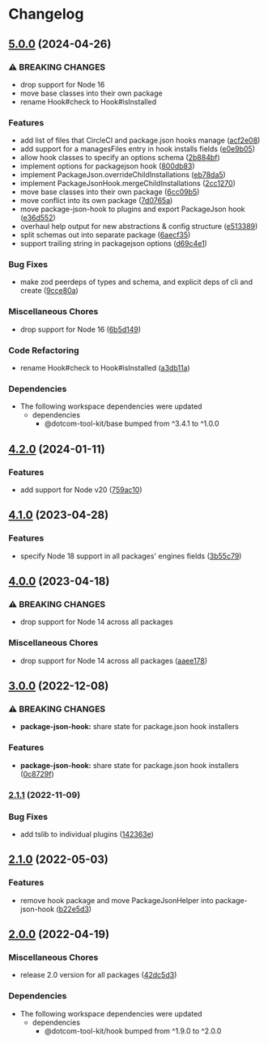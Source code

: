 # Changelog

## [5.0.0](https://github.com/Financial-Times/dotcom-tool-kit/compare/package-json-hook-v4.2.0...package-json-hook-v5.0.0) (2024-04-26)


### ⚠ BREAKING CHANGES

* drop support for Node 16
* move base classes into their own package
* rename Hook#check to Hook#isInstalled

### Features

* add list of files that CircleCI and package.json hooks manage ([acf2e08](https://github.com/Financial-Times/dotcom-tool-kit/commit/acf2e0805882d6a8fb63177b150795dc8b022712))
* add support for a managesFiles entry in hook installs fields ([e0e9b05](https://github.com/Financial-Times/dotcom-tool-kit/commit/e0e9b055decf3b0ca39caf49de7931f444b9f505))
* allow hook classes to specify an options schema ([2b884bf](https://github.com/Financial-Times/dotcom-tool-kit/commit/2b884bfd607d5df6e3190b40ab9fa3c225d4572c))
* implement options for packagejson hook ([800db83](https://github.com/Financial-Times/dotcom-tool-kit/commit/800db833c5183cef84c2c03e1140202f03b2a8e6))
* implement PackageJson.overrideChildInstallations ([eb78da5](https://github.com/Financial-Times/dotcom-tool-kit/commit/eb78da57af4de0c9ef5aa6f91fb25a460ef2a20f))
* implement PackageJsonHook.mergeChildInstallations ([2cc1270](https://github.com/Financial-Times/dotcom-tool-kit/commit/2cc1270a0cec9aa18e73783d4d738ad9937460e8))
* move base classes into their own package ([6cc09b5](https://github.com/Financial-Times/dotcom-tool-kit/commit/6cc09b5a0afb136810f8e9fa45dea7aa0a10d830))
* move conflict into its own package ([7d0765a](https://github.com/Financial-Times/dotcom-tool-kit/commit/7d0765ac8268ad60602055c7ac0c7750fa31c7f9))
* move package-json-hook to plugins and export PackageJson hook ([e36d552](https://github.com/Financial-Times/dotcom-tool-kit/commit/e36d552f054526e4730781e1cd344d07e090fa6b))
* overhaul help output for new abstractions & config structure ([e513389](https://github.com/Financial-Times/dotcom-tool-kit/commit/e513389d4a60ed54b3562dc7c8aad23dae81431d))
* split schemas out into separate package ([6aecf35](https://github.com/Financial-Times/dotcom-tool-kit/commit/6aecf3585aab155fe6f356997fd60bd5c34c38ef))
* support trailing string in packagejson options ([d69c4e1](https://github.com/Financial-Times/dotcom-tool-kit/commit/d69c4e18d1070dd81fac935b0caaefb84916e25e))


### Bug Fixes

* make zod peerdeps of types and schema, and explicit deps of cli and create ([9cce80a](https://github.com/Financial-Times/dotcom-tool-kit/commit/9cce80af4dcb1a066d692dafaf97767ca4a59e56))


### Miscellaneous Chores

* drop support for Node 16 ([6b5d149](https://github.com/Financial-Times/dotcom-tool-kit/commit/6b5d149446c07b9e9ef105ecbc3c0137a6f45ebe))


### Code Refactoring

* rename Hook#check to Hook#isInstalled ([a3db11a](https://github.com/Financial-Times/dotcom-tool-kit/commit/a3db11acfb7f529f0e138543f3b35e5577a634e1))


### Dependencies

* The following workspace dependencies were updated
  * dependencies
    * @dotcom-tool-kit/base bumped from ^3.4.1 to ^1.0.0

## [4.2.0](https://github.com/Financial-Times/dotcom-tool-kit/compare/package-json-hook-v4.1.0...package-json-hook-v4.2.0) (2024-01-11)


### Features

* add support for Node v20 ([759ac10](https://github.com/Financial-Times/dotcom-tool-kit/commit/759ac10e309885e99f54ae431c301c32ee04f972))

## [4.1.0](https://github.com/Financial-Times/dotcom-tool-kit/compare/package-json-hook-v4.0.0...package-json-hook-v4.1.0) (2023-04-28)


### Features

* specify Node 18 support in all packages' engines fields ([3b55c79](https://github.com/Financial-Times/dotcom-tool-kit/commit/3b55c79f3f55b448f1a92fcf842dab6a8906ea70))

## [4.0.0](https://github.com/Financial-Times/dotcom-tool-kit/compare/package-json-hook-v3.0.0...package-json-hook-v4.0.0) (2023-04-18)


### ⚠ BREAKING CHANGES

* drop support for Node 14 across all packages

### Miscellaneous Chores

* drop support for Node 14 across all packages ([aaee178](https://github.com/Financial-Times/dotcom-tool-kit/commit/aaee178b535a51f9c75a882d78ffd8e8aa3eac60))

## [3.0.0](https://github.com/Financial-Times/dotcom-tool-kit/compare/package-json-hook-v2.1.1...package-json-hook-v3.0.0) (2022-12-08)


### ⚠ BREAKING CHANGES

* **package-json-hook:** share state for package.json hook installers

### Features

* **package-json-hook:** share state for package.json hook installers ([0c8729f](https://github.com/Financial-Times/dotcom-tool-kit/commit/0c8729fc80f9b423189a2ae0e6aa87382b2663a8))

### [2.1.1](https://github.com/Financial-Times/dotcom-tool-kit/compare/package-json-hook-v2.1.0...package-json-hook-v2.1.1) (2022-11-09)


### Bug Fixes

* add tslib to individual plugins ([142363e](https://github.com/Financial-Times/dotcom-tool-kit/commit/142363edb2a82ebf4dc3c8e1b392888ebfd7dc89))

## [2.1.0](https://github.com/Financial-Times/dotcom-tool-kit/compare/package-json-hook-v2.0.0...package-json-hook-v2.1.0) (2022-05-03)


### Features

* remove hook package and move PackageJsonHelper into package-json-hook ([b22e5d3](https://github.com/Financial-Times/dotcom-tool-kit/commit/b22e5d36ebfdc50cfa57586489a1107e35631bcc))

## [2.0.0](https://github.com/Financial-Times/dotcom-tool-kit/compare/package-json-hook-v1.9.0...package-json-hook-v2.0.0) (2022-04-19)


### Miscellaneous Chores

* release 2.0 version for all packages ([42dc5d3](https://github.com/Financial-Times/dotcom-tool-kit/commit/42dc5d39bf330b9bca4121d062470904f9c6918d))


### Dependencies

* The following workspace dependencies were updated
  * dependencies
    * @dotcom-tool-kit/hook bumped from ^1.9.0 to ^2.0.0
